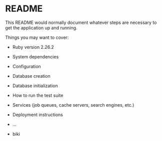 # README

This README would normally document whatever steps are necessary to get the
application up and running.

Things you may want to cover:

* Ruby version 2.26.2

* System dependencies

* Configuration

* Database creation

* Database initialization

* How to run the test suite

* Services (job queues, cache servers, search engines, etc.)

* Deployment instructions

* ...

* biki